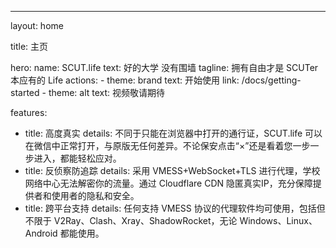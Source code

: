 ---
layout: home

title: 主页

hero:
  name: SCUT.life
  text: 好的大学 没有围墙
  tagline: 拥有自由才是 SCUTer 本应有的 Life
  actions:
    - theme: brand
      text: 开始使用
      link: /docs/getting-started
    - theme: alt
      text: 视频敬请期待

features:
  - title: 高度真实
    details: 不同于只能在浏览器中打开的通行证，SCUT.life 可以在微信中正常打开，与原版无任何差异。不论保安点击“×”还是看着您一步一步进入，都能轻松应对。
  - title: 反侦察防追踪
    details: 采用 VMESS+WebSocket+TLS 进行代理，学校网络中心无法解密你的流量。通过 Cloudflare CDN 隐匿真实IP，充分保障提供者和使用者的隐私和安全。
  - title: 跨平台支持
    details: 任何支持 VMESS 协议的代理软件均可使用，包括但不限于 V2Ray、Clash、Xray、ShadowRocket，无论 Windows、Linux、Android 都能使用。
